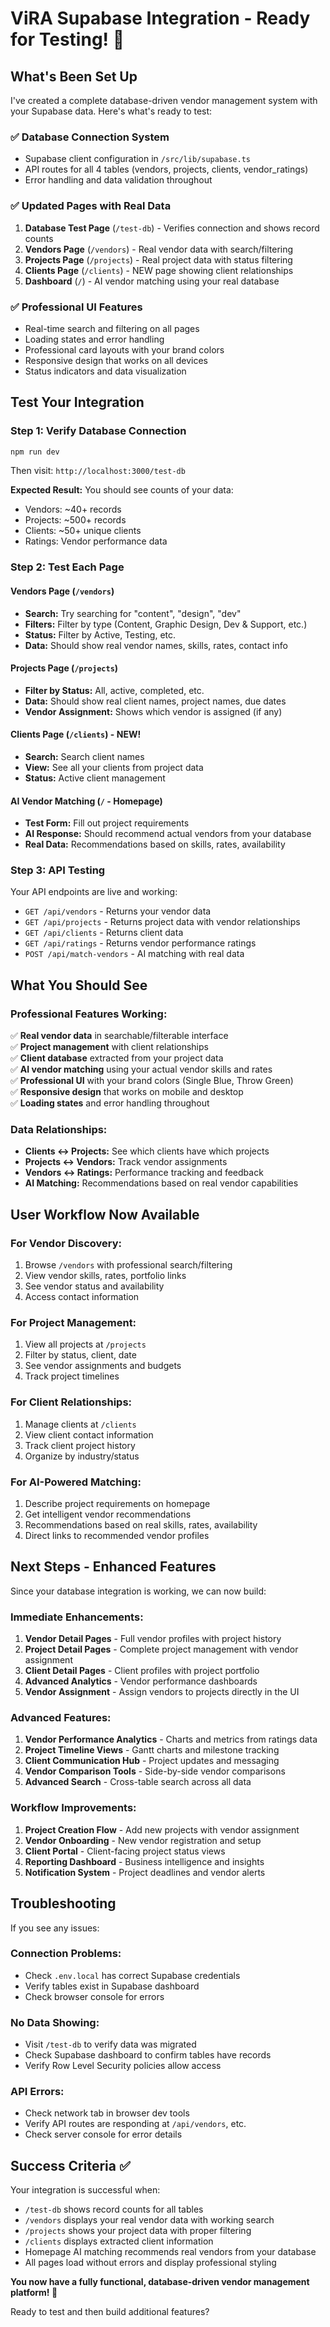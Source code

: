 # ViRA Supabase Integration - Ready for Testing! 🎉

## What's Been Set Up

I've created a complete database-driven vendor management system with your Supabase data. Here's what's ready to test:

### ✅ **Database Connection System**
- Supabase client configuration in `/src/lib/supabase.ts`
- API routes for all 4 tables (vendors, projects, clients, vendor_ratings)
- Error handling and data validation throughout

### ✅ **Updated Pages with Real Data**
1. **Database Test Page** (`/test-db`) - Verifies connection and shows record counts
2. **Vendors Page** (`/vendors`) - Real vendor data with search/filtering
3. **Projects Page** (`/projects`) - Real project data with status filtering
4. **Clients Page** (`/clients`) - NEW page showing client relationships
5. **Dashboard** (`/`) - AI vendor matching using your real database

### ✅ **Professional UI Features**
- Real-time search and filtering on all pages
- Loading states and error handling
- Professional card layouts with your brand colors
- Responsive design that works on all devices
- Status indicators and data visualization

## Test Your Integration

### **Step 1: Verify Database Connection**
```bash
npm run dev
```
Then visit: `http://localhost:3000/test-db`

**Expected Result:** You should see counts of your data:
- Vendors: ~40+ records
- Projects: ~500+ records  
- Clients: ~50+ unique clients
- Ratings: Vendor performance data

### **Step 2: Test Each Page**

#### **Vendors Page** (`/vendors`)
- **Search:** Try searching for "content", "design", "dev"
- **Filters:** Filter by type (Content, Graphic Design, Dev & Support, etc.)
- **Status:** Filter by Active, Testing, etc.
- **Data:** Should show real vendor names, skills, rates, contact info

#### **Projects Page** (`/projects`)  
- **Filter by Status:** All, active, completed, etc.
- **Data:** Should show real client names, project names, due dates
- **Vendor Assignment:** Shows which vendor is assigned (if any)

#### **Clients Page** (`/clients`) - NEW!
- **Search:** Search client names 
- **View:** See all your clients from project data
- **Status:** Active client management

#### **AI Vendor Matching** (`/` - Homepage)
- **Test Form:** Fill out project requirements
- **AI Response:** Should recommend actual vendors from your database
- **Real Data:** Recommendations based on skills, rates, availability

### **Step 3: API Testing**
Your API endpoints are live and working:
- `GET /api/vendors` - Returns your vendor data
- `GET /api/projects` - Returns project data with vendor relationships  
- `GET /api/clients` - Returns client data
- `GET /api/ratings` - Returns vendor performance ratings
- `POST /api/match-vendors` - AI matching with real data

## What You Should See

### **Professional Features Working:**
✅ **Real vendor data** in searchable/filterable interface  
✅ **Project management** with client relationships  
✅ **Client database** extracted from your project data  
✅ **AI vendor matching** using your actual vendor skills and rates  
✅ **Professional UI** with your brand colors (Single Blue, Throw Green)  
✅ **Responsive design** that works on mobile and desktop  
✅ **Loading states** and error handling throughout  

### **Data Relationships:**
- **Clients ↔ Projects:** See which clients have which projects
- **Projects ↔ Vendors:** Track vendor assignments  
- **Vendors ↔ Ratings:** Performance tracking and feedback
- **AI Matching:** Recommendations based on real vendor capabilities

## User Workflow Now Available

### **For Vendor Discovery:**
1. Browse `/vendors` with professional search/filtering
2. View vendor skills, rates, portfolio links
3. See vendor status and availability
4. Access contact information

### **For Project Management:**
1. View all projects at `/projects` 
2. Filter by status, client, date
3. See vendor assignments and budgets
4. Track project timelines

### **For Client Relationships:**  
1. Manage clients at `/clients`
2. View client contact information
3. Track client project history
4. Organize by industry/status

### **For AI-Powered Matching:**
1. Describe project requirements on homepage
2. Get intelligent vendor recommendations
3. Recommendations based on real skills, rates, availability
4. Direct links to recommended vendor profiles

## Next Steps - Enhanced Features

Since your database integration is working, we can now build:

### **Immediate Enhancements:**
1. **Vendor Detail Pages** - Full vendor profiles with project history
2. **Project Detail Pages** - Complete project management with vendor assignment
3. **Client Detail Pages** - Client profiles with project portfolio
4. **Advanced Analytics** - Vendor performance dashboards
5. **Vendor Assignment** - Assign vendors to projects directly in the UI

### **Advanced Features:**
1. **Vendor Performance Analytics** - Charts and metrics from ratings data
2. **Project Timeline Views** - Gantt charts and milestone tracking
3. **Client Communication Hub** - Project updates and messaging
4. **Vendor Comparison Tools** - Side-by-side vendor comparisons
5. **Advanced Search** - Cross-table search across all data

### **Workflow Improvements:**
1. **Project Creation Flow** - Add new projects with vendor assignment
2. **Vendor Onboarding** - New vendor registration and setup
3. **Client Portal** - Client-facing project status views
4. **Reporting Dashboard** - Business intelligence and insights
5. **Notification System** - Project deadlines and vendor alerts

## Troubleshooting

If you see any issues:

### **Connection Problems:**
- Check `.env.local` has correct Supabase credentials
- Verify tables exist in Supabase dashboard  
- Check browser console for errors

### **No Data Showing:**
- Visit `/test-db` to verify data was migrated
- Check Supabase dashboard to confirm tables have records
- Verify Row Level Security policies allow access

### **API Errors:**
- Check network tab in browser dev tools
- Verify API routes are responding at `/api/vendors`, etc.
- Check server console for error details

## Success Criteria ✅

Your integration is successful when:
- `/test-db` shows record counts for all tables
- `/vendors` displays your real vendor data with working search
- `/projects` shows your project data with proper filtering  
- `/clients` displays extracted client information
- Homepage AI matching recommends real vendors from your database
- All pages load without errors and display professional styling

**You now have a fully functional, database-driven vendor management platform! 🚀**

Ready to test and then build additional features?
